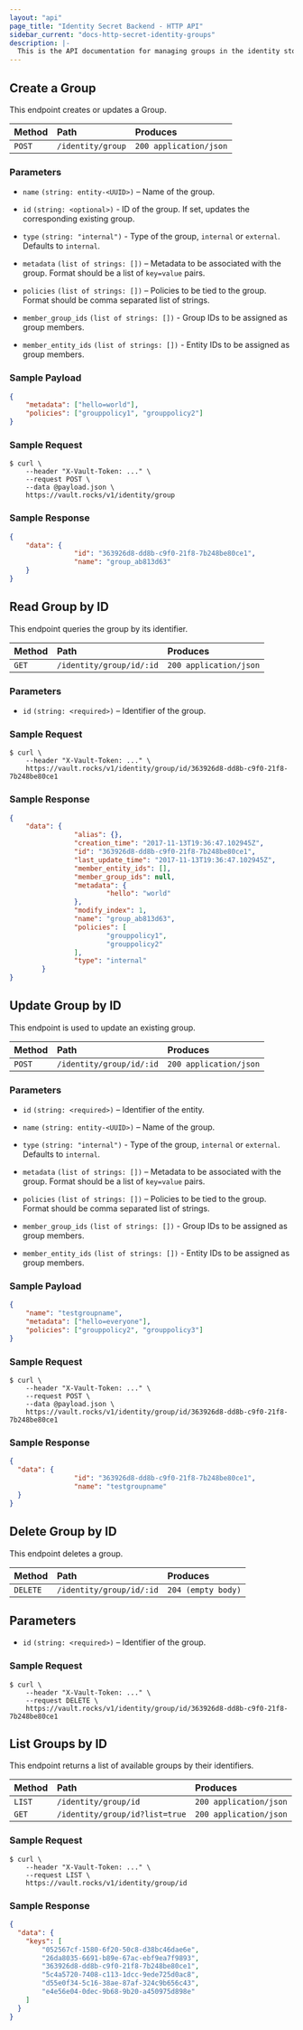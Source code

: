 ```yaml
---
layout: "api"
page_title: "Identity Secret Backend - HTTP API"
sidebar_current: "docs-http-secret-identity-groups"
description: |-
  This is the API documentation for managing groups in the identity store.
---
```


## Create a Group

This endpoint creates or updates a Group.

| Method   | Path                | Produces               |
| :------- | :------------------ | :----------------------|
| `POST`   | `/identity/group`   | `200 application/json` |

### Parameters

- `name` `(string: entity-<UUID>)` – Name of the group.

- `id` `(string: <optional>)` - ID of the group. If set, updates the
  corresponding existing group.

- `type` `(string: "internal")` - Type of the group, `internal` or `external`.
  Defaults to `internal`.

- `metadata` `(list of strings: [])` – Metadata to be associated with the
  group. Format should be a list of `key=value` pairs.

- `policies` `(list of strings: [])` – Policies to be tied to the group. Format
  should be comma separated list of strings.

- `member_group_ids` `(list of strings: [])` -  Group IDs to be assigned as
  group members.

- `member_entity_ids` `(list of strings: [])` - Entity IDs to be assigned as
  group members.

### Sample Payload

```json
{
	"metadata": ["hello=world"],
	"policies": ["grouppolicy1", "grouppolicy2"]
}
```

### Sample Request

```
$ curl \
    --header "X-Vault-Token: ..." \
    --request POST \
    --data @payload.json \
    https://vault.rocks/v1/identity/group
```

### Sample Response

```json
{
    "data": {
                "id": "363926d8-dd8b-c9f0-21f8-7b248be80ce1",
                "name": "group_ab813d63"
    }
}
```

## Read Group by ID

This endpoint queries the group by its identifier.

| Method   | Path                        | Produces               |
| :------- | :-------------------------- | :--------------------- |
| `GET`    | `/identity/group/id/:id`    | `200 application/json` |

### Parameters

- `id` `(string: <required>)` – Identifier of the group.

### Sample Request

```
$ curl \
    --header "X-Vault-Token: ..." \
    https://vault.rocks/v1/identity/group/id/363926d8-dd8b-c9f0-21f8-7b248be80ce1
```

### Sample Response

```json
{
    "data": {
                "alias": {},
                "creation_time": "2017-11-13T19:36:47.102945Z",
                "id": "363926d8-dd8b-c9f0-21f8-7b248be80ce1",
                "last_update_time": "2017-11-13T19:36:47.102945Z",
                "member_entity_ids": [],
                "member_group_ids": null,
                "metadata": {
                        "hello": "world"
                },
                "modify_index": 1,
                "name": "group_ab813d63",
                "policies": [
                        "grouppolicy1",
                        "grouppolicy2"
                ],
                "type": "internal"
        }
}
```

## Update Group by ID

This endpoint is used to update an existing group.

| Method   | Path                        | Produces               |
| :------- | :-------------------------- | :--------------------- |
| `POST`    | `/identity/group/id/:id`   | `200 application/json` |

### Parameters

- `id` `(string: <required>)` – Identifier of the entity.

- `name` `(string: entity-<UUID>)` – Name of the group.

- `type` `(string: "internal")` - Type of the group, `internal` or `external`.
  Defaults to `internal`.

- `metadata` `(list of strings: [])` – Metadata to be associated with the
  group. Format should be a list of `key=value` pairs.

- `policies` `(list of strings: [])` – Policies to be tied to the group. Format
  should be comma separated list of strings.

- `member_group_ids` `(list of strings: [])` -  Group IDs to be assigned as
  group members.

- `member_entity_ids` `(list of strings: [])` - Entity IDs to be assigned as
  group members.

### Sample Payload

```json
{
	"name": "testgroupname",
	"metadata": ["hello=everyone"],
	"policies": ["grouppolicy2", "grouppolicy3"]
}
```

### Sample Request

```
$ curl \
    --header "X-Vault-Token: ..." \
    --request POST \
    --data @payload.json \
    https://vault.rocks/v1/identity/group/id/363926d8-dd8b-c9f0-21f8-7b248be80ce1
```

### Sample Response

```json
{
  "data": {
                "id": "363926d8-dd8b-c9f0-21f8-7b248be80ce1",
                "name": "testgroupname"
  }
}
```

## Delete Group by ID

This endpoint deletes a group.

| Method     | Path                       | Produces               |
| :--------- | :------------------------- | :----------------------|
| `DELETE`   | `/identity/group/id/:id`   | `204 (empty body)`     |

## Parameters

- `id` `(string: <required>)` – Identifier of the group.

### Sample Request

```
$ curl \
    --header "X-Vault-Token: ..." \
    --request DELETE \
    https://vault.rocks/v1/identity/group/id/363926d8-dd8b-c9f0-21f8-7b248be80ce1
```

## List Groups by ID

This endpoint returns a list of available groups by their identifiers.

| Method   | Path                           | Produces               |
| :------- | :----------------------------- | :--------------------- |
| `LIST`   | `/identity/group/id`           | `200 application/json` |
| `GET`    | `/identity/group/id?list=true` | `200 application/json` |

### Sample Request

```
$ curl \
    --header "X-Vault-Token: ..." \
    --request LIST \
    https://vault.rocks/v1/identity/group/id
```

### Sample Response

```json
{
  "data": {
    "keys": [
        "052567cf-1580-6f20-50c8-d38bc46dae6e",
        "26da8035-6691-b89e-67ac-ebf9ea7f9893",
        "363926d8-dd8b-c9f0-21f8-7b248be80ce1",
        "5c4a5720-7408-c113-1dcc-9ede725d0ac8",
        "d55e0f34-5c16-38ae-87af-324c9b656c43",
        "e4e56e04-0dec-9b68-9b20-a450975d898e"
    ]
  }
}
```
